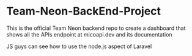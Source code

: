 # Team-Neon-BackEnd-Project
This is the official Team Neon backend repo to create a dashboard that shows all the APIs endpoint at micoapi.dev and its documentation

JS guys can see how to use the node.js aspect of Laravel
